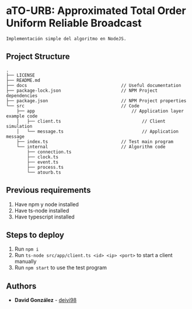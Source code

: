 # aTO-URB: Approximated Total Order Uniform Reliable Broadcast

    Implementación simple del algoritmo en NodeJS.

## Project Structure
```
.
├── LICENSE                                 
├── README.md                               
├── docs                                    // Useful documentation
├── package-lock.json                       // NPM Project dependencies
├── package.json                            // NPM Project properties
└── src                                     // Code
    ├── app                                     // Application layer example code
    │   ├── client.ts                               // Client simulation
    │   └── message.ts                              // Application message
    ├── index.ts                            // Test main program
    └── internal                            // Algorithm code
        ├── connection.ts                         
        ├── clock.ts
        ├── event.ts
        ├── process.ts
        └── atourb.ts
```

## Previous requirements

1. Have npm y node installed
2. Have ts-node installed
3. Have typescript installed

## Steps to deploy

1. Run `npm i`
2. Run `ts-node src/app/client.ts <id> <ip> <port>` to start a client manually
3. Run `npm start` to use the test program

## Authors

* **David González** - [deivi98](https://github.com/deivi98)
